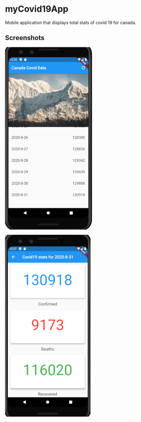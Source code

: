 # myCovid19App
Mobile application that displays total stats of covid 19 for canada.

## Screenshots 

![imageOne](images/ss1.PNG)

![imageTwo](images/ss2.PNG)


